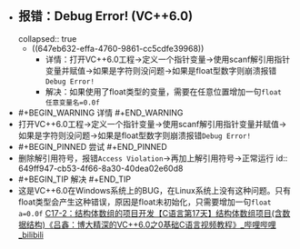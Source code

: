- ## 报错：Debug Error! (VC++6.0)
  collapsed:: true
	- ((647eb632-effa-4760-9861-cc5cdfe39968))
		- 详情：打开VC++6.0工程->定义一个指针变量->使用scanf解引用指针变量并赋值->如果是字符则没问题->如果是float型数字则崩溃报错`Debug Error!`
		- 解决：如果使用了float类型的变量，需要在任意位置增加一句`float 任意变量名=0.0f`
- #+BEGIN_WARNING
  详情
  #+END_WARNING
- 打开VC++6.0工程->定义一个指针变量->使用scanf解引用指针变量并赋值->如果是字符则没问题->如果是float型数字则崩溃报错`Debug Error!`
- #+BEGIN_PINNED
  尝试
  #+END_PINNED
- 删除解引用符号，报错`Access Violation`->再加上解引用符号->正常运行
  id:: 649ff947-cb53-4f66-8a30-40dea02e60d8
- #+BEGIN_TIP
  解决
  #+END_TIP
- 这是VC++6.0在Windows系统上的BUG，在Linux系统上没有这种问题。只有float类型会产生这种错误，原因是float未初始化，只需要增加一句`float a=0.0f` [C17-2：结构体数组的项目开发【C语言第17天】结构体数组项目(含数据结构)《吕鑫：博大精深的VC++6.0之0基础C语言视频教程》_哔哩哔哩_bilibili](https://www.bilibili.com/video/BV1Wb411U7gh?p=50&vd_source=fc591008a48bd1bb56b8e3ba9a7c2202)